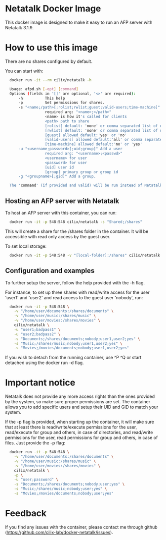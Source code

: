 # Netatalk Docker Image

This docker image is designed to make it easy to run an AFP server with Netatalk 3.1.9.

# How to use this image

There are no shares configured by default.

You can start with:

```bash
  docker run -it --rm cilix/netatalk -h

  Usage: afpd.sh [-opt] [command]
  Options (fields in '[]' are optional, '<>' are required):
      -h          This help
      -p          Set permissions for shares.
      -s "<name;/path>[;rolist;rwlist;guest;valid-users;time-machine]" Configure a share
                  required arg: "<name>;</path>"
                  <name> is how it's called for clients
                  <path> path to share
                  [rolist] default: 'none' or comma separated list of users
                  [rwlist] default: 'none' or comma separated list of users
                  [guest] allowed default:'yes' or 'no'
                  [valid-users] allowed default:'all' or comma separated list of allowed users
                  [time-machine] allowed default:'no' or 'yes'
      -u "<username;password>[;uid;group]" Add a user
                  required arg: "<username>;<passwd>"
                  <username> for user
                  <password> for user
                  [uid] user id
                  [group] primary group or group id
      -g "<groupname>[;gid]" Add a group.

  The 'command' (if provided and valid) will be run instead of Netatalk.
```

## Hosting an AFP server with Netatalk

To host an AFP server with this container, you can run:

```bash
  docker run -it -p 548:548 cilix/netatalk -s "Shared;/shares"
```

This will create a share for the /shares folder in the container. It will be accessible with read only access by the guest user.

To set local storage:

```bash
  docker run -it -p 548:548 -v "[local-folder]:/shares" cilix/netatalk -s "Shared;/shares"
```

## Configuration and examples

To further setup the server, follow the help provided with the -h flag.

For instance, to set up three shares with read/write access for the user 'user1' and 'user2' and read access to the guest user 'nobody', run:

```bash
  docker run -it -p 548:548 \
    -v "/home/user/documents:/shares/documents" \
    -v "/home/user/music:/shares/music" \
    -v "/home/user/movies:/shares/movies" \
    cilix/netatalk \
    -u "user1;badpass1" \
    -u "user2;badpass2" \
    -s "Documents;/shares/documents;nobody;user1,user2;yes" \
    -s "Music;/shares/music;nobody;user1,user2;yes" \
    -s "Movies;/movies/documents;nobody;user1,user2;yes"
```

If you wish to detach from the running container, use ^P ^Q or start detached using the docker run -d flag.

# Important notice

Netatalk does not provide any more access rights than the ones provided by the system, so make sure proper permissions are set. The container allows you to add specific users and setup their UID and GID to match your system.

If the -p flag is provided, when starting up the container, it will make sure that at least there is read/write/execute permissions for the user, read/execute for group and others, in case of directories, and read/write permissions for the user, read permissions for group and others, in case of files. Just provide the -p flag:

```bash
  docker run -it -p 548:548 \
    -v "/home/user/documents:/shares/documents" \
    -v "/home/user/music:/shares/music" \
    -v "/home/user/movies:/shares/movies" \
    cilix/netatalk \
    -p \
    -u "user;password" \
    -s "Documents;/shares/documents;nobody;user;yes" \
    -s "Music;/shares/music;nobody;user;yes" \
    -s "Movies;/movies/documents;nobody;user;yes"
```

# Feedback

If you find any issues with the container, please contact me through github (https://github.com/cilix-lab/docker-netatalk/issues).
